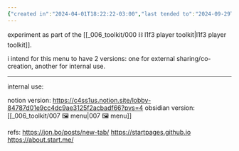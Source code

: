 ```yaml
---
{"created in":"2024-04-01T18:22:22-03:00","last tended to":"2024-09-29T14:30:30-03:00","tags":["experiment","🌿","host","player","lab"],"dg-publish":true,"notestage":["🌿"],"created":"2024-04-01T18:22:22.718-03:00","updated":"2024-11-15T14:14:01.894-03:00","permalink":"/experiments/made-by-me/player/c4ss1us-player-menu/","dgPassFrontmatter":true}
---
```


experiment as part of the [[_006_toolkit/000 ⛓ l1f3 player toolkit\|l1f3 player toolkit]].

i intend for this menu to have 2 versions: one for external sharing/co-creation, another for internal use.

---

internal use:

notion version: https://c4ss1us.notion.site/lobby-84787d01e9cc4dc9ae3125f2acbadf66?pvs=4
obsidian version: [[_006_toolkit/007 🖼 menu\|007 🖼 menu]]

refs: https://jon.bo/posts/new-tab/
https://startpages.github.io
https://about.start.me/